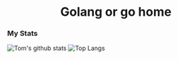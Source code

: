 <h1 align="center">Golang or go home</h1>

### My Stats

![Tom's github stats](https://github-readme-stats.vercel.app/api?username=tmprnjc&show_icons=true&theme=highcontrast&include_all_commits=true&hide=issues&count_private=true)
![Top Langs](https://github-readme-stats.vercel.app/api/top-langs/?username=tmprnjc&layout=compact&theme=highcontrast&langs_count=6)
